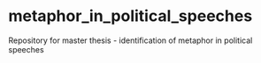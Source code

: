 # metaphor_in_political_speeches
Repository for master thesis - identification of metaphor in political speeches
